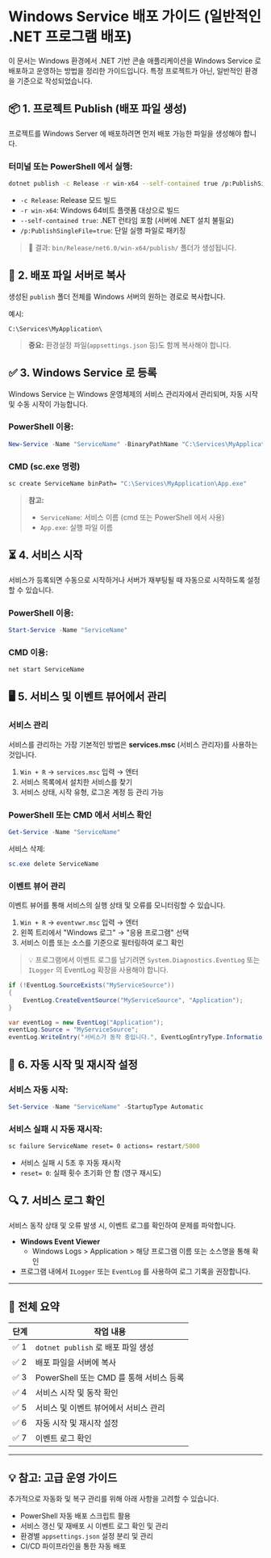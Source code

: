 # Windows Service 배포 가이드 (일반적인 .NET 프로그램 배포)

이 문서는 Windows 환경에서 .NET 기반 콘솔 애플리케이션을 Windows Service 로 배포하고 운영하는 방법을 정리한 가이드입니다. 특정 프로젝트가 아닌, 일반적인 환경을 기준으로 작성되었습니다.

## 📦 1. 프로젝트 Publish (배포 파일 생성)

프로젝트를 Windows Server 에 배포하려면 먼저 배포 가능한 파일을 생성해야 합니다.

### 터미널 또는 PowerShell 에서 실행:

```bash
dotnet publish -c Release -r win-x64 --self-contained true /p:PublishSingleFile=true
```

- `-c Release`: Release 모드 빌드
- `-r win-x64`: Windows 64비트 플랫폼 대상으로 빌드
- `--self-contained true`: .NET 런타임 포함 (서버에 .NET 설치 불필요)
- `/p:PublishSingleFile=true`: 단일 실행 파일로 패키징

> 📂 결과:
> `bin/Release/net6.0/win-x64/publish/` 폴더가 생성됩니다.

## 🚀 2. 배포 파일 서버로 복사

생성된 `publish` 폴더 전체를 Windows 서버의 원하는 경로로 복사합니다.

예시:
```
C:\Services\MyApplication\
```

> **중요:** 환경설정 파일(`appsettings.json` 등)도 함께 복사해야 합니다.

## ✅ 3. Windows Service 로 등록

Windows Service 는 Windows 운영체제의 서비스 관리자에서 관리되며, 자동 시작 및 수동 시작이 가능합니다.

### PowerShell 이용:

```powershell
New-Service -Name "ServiceName" -BinaryPathName "C:\Services\MyApplication\App.exe" -DisplayName "My Windows Service" -Description "Service Description"
```

### CMD (sc.exe 명령)

```cmd
sc create ServiceName binPath= "C:\Services\MyApplication\App.exe"
```

> **참고:**
> - `ServiceName`: 서비스 이름 (cmd 또는 PowerShell 에서 사용)
> - `App.exe`: 실행 파일 이름

## ⏳ 4. 서비스 시작

서비스가 등록되면 수동으로 시작하거나 서버가 재부팅될 때 자동으로 시작하도록 설정할 수 있습니다.

### PowerShell 이용:
```powershell
Start-Service -Name "ServiceName"
```

### CMD 이용:
```cmd
net start ServiceName
```

## 🖥️ 5. 서비스 및 이벤트 뷰어에서 관리

### 서비스 관리

서비스를 관리하는 가장 기본적인 방법은 **services.msc** (서비스 관리자)를 사용하는 것입니다.

1. `Win + R` → `services.msc` 입력 → 엔터
2. 서비스 목록에서 설치한 서비스를 찾기
3. 서비스 상태, 시작 유형, 로그온 계정 등 관리 가능

### PowerShell 또는 CMD 에서 서비스 확인

```powershell
Get-Service -Name "ServiceName"
```

서비스 삭제:
```powershell
sc.exe delete ServiceName
```

### 이벤트 뷰어 관리

이벤트 뷰어를 통해 서비스의 실행 상태 및 오류를 모니터링할 수 있습니다.

1. `Win + R` → `eventvwr.msc` 입력 → 엔터
2. 왼쪽 트리에서 "Windows 로그" → "응용 프로그램" 선택
3. 서비스 이름 또는 소스를 기준으로 필터링하여 로그 확인

> 💡 프로그램에서 이벤트 로그를 남기려면 `System.Diagnostics.EventLog` 또는 `ILogger` 의 EventLog 확장을 사용해야 합니다.

```csharp
if (!EventLog.SourceExists("MyServiceSource"))
{
    EventLog.CreateEventSource("MyServiceSource", "Application");
}

var eventLog = new EventLog("Application");
eventLog.Source = "MyServiceSource";
eventLog.WriteEntry("서비스가 동작 중입니다.", EventLogEntryType.Information);
```

## 🚀 6. 자동 시작 및 재시작 설정

### 서비스 자동 시작:
```powershell
Set-Service -Name "ServiceName" -StartupType Automatic
```

### 서비스 실패 시 자동 재시작:
```cmd
sc failure ServiceName reset= 0 actions= restart/5000
```
- 서비스 실패 시 5초 후 자동 재시작
- `reset= 0`: 실패 횟수 초기화 안 함 (영구 재시도)

## 🔍 7. 서비스 로그 확인

서비스 동작 상태 및 오류 발생 시, 이벤트 로그를 확인하여 문제를 파악합니다.

- **Windows Event Viewer**
  - Windows Logs > Application > 해당 프로그램 이름 또는 소스명을 통해 확인
- 프로그램 내에서 `ILogger` 또는 `EventLog` 를 사용하여 로그 기록을 권장합니다.

---

## 🌟 전체 요약

| 단계 | 작업 내용 |
|---|---|
| ✅ 1 | `dotnet publish` 로 배포 파일 생성 |
| ✅ 2 | 배포 파일을 서버에 복사 |
| ✅ 3 | PowerShell 또는 CMD 를 통해 서비스 등록 |
| ✅ 4 | 서비스 시작 및 동작 확인 |
| ✅ 5 | 서비스 및 이벤트 뷰어에서 서비스 관리 |
| ✅ 6 | 자동 시작 및 재시작 설정 |
| ✅ 7 | 이벤트 로그 확인 |

---

## 💡 참고: 고급 운영 가이드

추가적으로 자동화 및 복구 관리를 위해 아래 사항을 고려할 수 있습니다.

- PowerShell 자동 배포 스크립트 활용
- 서비스 갱신 및 재배포 시 이벤트 로그 확인 및 관리
- 환경별 `appsettings.json` 설정 분리 및 관리
- CI/CD 파이프라인을 통한 자동 배포
